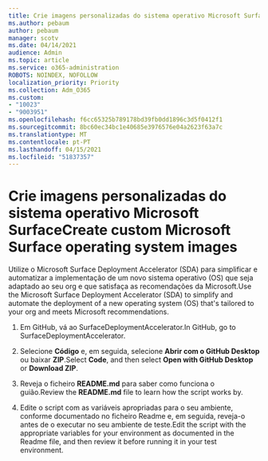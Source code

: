 ```yaml
---
title: Crie imagens personalizadas do sistema operativo Microsoft Surface
ms.author: pebaum
author: pebaum
manager: scotv
ms.date: 04/14/2021
audience: Admin
ms.topic: article
ms.service: o365-administration
ROBOTS: NOINDEX, NOFOLLOW
localization_priority: Priority
ms.collection: Adm_O365
ms.custom:
- "10023"
- "9003951"
ms.openlocfilehash: f6cc65325b789178bd39fb0dd1896c3d5f0412f1
ms.sourcegitcommit: 8bc60ec34bc1e40685e3976576e04a2623f63a7c
ms.translationtype: MT
ms.contentlocale: pt-PT
ms.lasthandoff: 04/15/2021
ms.locfileid: "51837357"
---
```

# <a name="create-custom-microsoft-surface-operating-system-images"></a><span data-ttu-id="71646-102">Crie imagens personalizadas do sistema operativo Microsoft Surface</span><span class="sxs-lookup"><span data-stu-id="71646-102">Create custom Microsoft Surface operating system images</span></span>

<span data-ttu-id="71646-103">Utilize o Microsoft Surface Deployment Accelerator (SDA) para simplificar e automatizar a implementação de um novo sistema operativo (OS) que seja adaptado ao seu org e que satisfaça as recomendações da Microsoft.</span><span class="sxs-lookup"><span data-stu-id="71646-103">Use the Microsoft Surface Deployment Accelerator (SDA) to simplify and automate the deployment of a new operating system (OS) that's tailored to your org and meets Microsoft recommendations.</span></span>

1. <span data-ttu-id="71646-104">Em GitHub, vá ao SurfaceDeploymentAccelerator.</span><span class="sxs-lookup"><span data-stu-id="71646-104">In GitHub, go to SurfaceDeploymentAccelerator.</span></span>

1. <span data-ttu-id="71646-105">Selecione **Código** e, em seguida, selecione **Abrir com o GitHub Desktop** ou baixar **ZIP**.</span><span class="sxs-lookup"><span data-stu-id="71646-105">Select **Code**, and then select **Open with GitHub Desktop** or **Download ZIP**.</span></span>

1. <span data-ttu-id="71646-106">Reveja o ficheiro **README.md** para saber como funciona o guião.</span><span class="sxs-lookup"><span data-stu-id="71646-106">Review the **README.md** file to learn how the script works by.</span></span>

1. <span data-ttu-id="71646-107">Edite o script com as variáveis apropriadas para o seu ambiente, conforme documentado no ficheiro Readme e, em seguida, reveja-o antes de o executar no seu ambiente de teste.</span><span class="sxs-lookup"><span data-stu-id="71646-107">Edit the script with the appropriate variables for your environment as documented in the Readme file, and then review it before running it in your test environment.</span></span>
